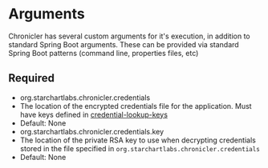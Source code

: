 # Arguments

Chronicler has several custom arguments for it's execution, in addition to standard Spring Boot arguments. These can be provided via standard Spring Boot patterns (command line, properties files, etc)

## Required

- org.starchartlabs.chronicler.credentials
 - The location of the encrypted credentials file for the application. Must have keys defined in [credential-lookup-keys](./credential-lookup-keys.md)
 - Default: None
- org.starchartlabs.chronicler.credentials.key
 - The location of the private RSA key to use when decrypting credentials stored in the file specified in `org.starchartlabs.chronicler.credentials`
 - Default: None